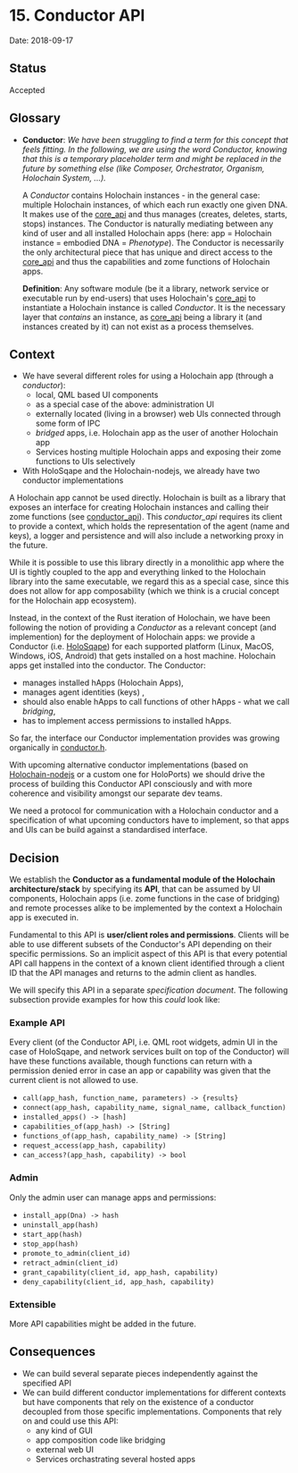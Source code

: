 # 15. Conductor API

Date: 2018-09-17

## Status

Accepted

## Glossary
* **Conductor**: *We have been struggling to find a term for this concept that feels fitting.
  In the following, we are using the word *Conductor*, knowing that this is a temporary placeholder term
  and might be replaced in the future by something else (like *Composer*, *Orchestrator*, *Organism*,
  *Holochain System*, ...).*

  A *Conductor* contains Holochain instances - in the general case: multiple Holochain instances, of which
  each run exactly one given DNA.
  It makes use of the [core_api](core_api/src/lib.rs) and
  thus manages (creates, deletes, starts, stops) instances. The Conductor is naturally
  mediating between any kind of user and all installed Holochain apps (here: app = Holochain instance =
  embodied DNA = *Phenotype*).  The Conductor is necessarily the only architectural piece that has unique
  and direct access to the [core_api](core_api/src/lib.rs) and thus the capabilities and zome functions
  of Holochain apps.

  **Definition**: Any software module (be it a library, network service or executable run by end-users)
  that uses Holochain's [core_api](core_api/src/lib.rs) to instantiate
  a Holochain instance is called *Conductor*. It is the necessary layer that *contains* an instance,
  as [core_api](core_api/src/lib.rs) being a library it (and instances created by it)
  can not exist as a process themselves.

## Context

* We have several different roles for using a Holochain app (through a *conductor*):
  * local, QML based UI components
  * as a special case of the above: administration UI
  * externally located (living in a browser) web UIs connected through some form of IPC
  * *bridged* apps, i.e. Holochain app as the user of another Holochain app
  * Services hosting multiple Holochain apps and exposing their zome functions to UIs selectively
* With HoloSqape and the Holochain-nodejs, we already have two conductor implementations

A Holochain app cannot be used directly. Holochain is built as a library that exposes an interface for
creating Holochain instances and calling their zome functions (see [conductor_api](/conductor_api/src/lib.rs)).
This *conductor_api* requires its client to provide a context, which holds the representation of the agent
(name and keys), a logger and persistence and will also include a networking proxy in the future.

While it is possible to use this library directly in a monolithic app where the UI is tightly
coupled to the app and everything linked to the Holochain library into the same executable, we regard this
as a special case, since this does not allow for app composability (which we think is a crucial
concept for the Holochain app ecosystem).

Instead, in the context of the Rust iteration of Holochain, we have been following the notion of
providing a *Conductor* as a relevant concept (and implemention) for the deployment of Holochain apps:
we provide a Conductor (i.e. [HoloSqape](https://github.com/holochain/holosqape)) for each supported platform (Linux, MacOS, Windows, iOS, Android)
that gets installed on a host machine. Holochain apps get installed into the conductor.
The Conductor:
 * manages installed hApps (Holochain Apps),
 * manages agent identities (keys) ,
 * should also enable hApps to call functions of other hApps - what we call *bridging*,
 * has to implement access permissions to installed hApps.

So far, the interface our Conductor implementation provides was growing organically
in [conductor.h](https://github.com/holochain/holosqape/blob/master/bindings/conductor.h).

With upcoming alternative conductor implementations (based on [Holochain-nodejs](https://github.com/holochain/holochain-nodejs)
or a custom one for HoloPorts) we should drive the process of building this Conductor API
consciously and with more coherence and visibility amongst our separate dev teams.

We need a protocol for communication with a Holochain conductor and a specification of what upcoming
conductors have to implement, so that apps and UIs can be build against a standardised interface.

## Decision

We establish the **Conductor as a fundamental module of the Holochain architecture/stack**
by specifying its **API**, that can be assumed by UI components, Holochain apps (i.e. zome
functions in the case of bridging)
and remote processes alike to be implemented by the context a Holochain app is executed in.

Fundamental to this API is **user/client roles and permissions**.
Clients will be able to use different subsets of the Conductor's API depending on their specific permissions.
So an implicit aspect of this API is that every potential API call happens in the context of a known
client identified through a client ID that the API manages and returns to the admin client as handles.

We will specify this API in a separate *specification document*.
The following subsection provide examples for how this *could* look like:

### Example API

Every client (of the Conductor API, i.e. QML root widgets, admin UI in the case of HoloSqape,
and network services built on top of the Conductor)
will have these functions available, though functions can return with a permission denied
error in case an app or capability was given that the current client is not allowed to use.

* `call(app_hash, function_name, parameters) -> {results}`
* `connect(app_hash, capability_name, signal_name, callback_function)`
* `installed_apps() -> [hash]`
* `capabilities_of(app_hash) -> [String]`
* `functions_of(app_hash, capability_name) -> [String]`
* `request_access(app_hash, capability)`
* `can_access?(app_hash, capability) -> bool`


### Admin

Only the admin user can manage apps and permissions:

* `install_app(Dna) -> hash`
* `uninstall_app(hash)`
* `start_app(hash)`
* `stop_app(hash)`
* `promote_to_admin(client_id)`
* `retract_admin(client_id)`
* `grant_capability(client_id, app_hash, capability)`
* `deny_capability(client_id, app_hash, capability)`

### Extensible
More API capabilities might be added in the future.

## Consequences

* We can build several separate pieces independently against the specified API
* We can build different conductor implementations for different contexts but have components that
  rely on the existence of a conductor decoupled from those specific implementations.
  Components that rely on and could use this API:
  * any kind of GUI
  * app composition code like bridging
  * external web UI
  * Services orchastrating several hosted apps
